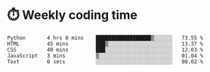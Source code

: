 
# :stopwatch: Weekly coding time
<!--START_SECTION:waka-->

```text
Python       4 hrs 8 mins    ██████████████████▒░░░░░░   73.55 %
HTML         45 mins         ███▒░░░░░░░░░░░░░░░░░░░░░   13.37 %
CSS          40 mins         ███░░░░░░░░░░░░░░░░░░░░░░   12.03 %
JavaScript   3 mins          ▒░░░░░░░░░░░░░░░░░░░░░░░░   01.04 %
Text         0 secs          ░░░░░░░░░░░░░░░░░░░░░░░░░   00.02 %
```

<!--END_SECTION:waka-->


<!-- <p> <img src="https://github-readme-stats.vercel.app/api?username=cozgerest&show_icons=true&hide_border=false" />  </p> -->

